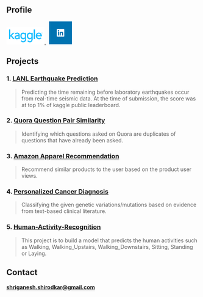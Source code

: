 

## Profile

<a href="https://www.kaggle.com/shriganesh" target = "_blank">
<img src="kaggle.png" width="100" title="Kaggle">
</a>
&nbsp;
<a href="https://www.linkedin.com/in/shriganesh-shirodkar-8247b771/" target="_blank">
<img src="Linkedin.png" width="60" title="LinkedIn">
</a>


## Projects

### 1. [LANL Earthquake Prediction](https://github.com/ShriganeshShirodkar/Earthquake-Prediction)
   > Predicting the time remaining before laboratory earthquakes occur from real-time seismic data. At the time of submission, the           score was at top 1% of kaggle public leaderboard.
    
### 2. [Quora Question Pair Similarity](https://github.com/ShriganeshShirodkar/Quora-Question-Pair-Similarity)
   >Identifying which questions asked on Quora are duplicates of questions that have already been asked.
        
### 3. [Amazon Apparel Recommendation](https://github.com/ShriganeshShirodkar/Amazon-Apparel-Recommendation)
   >  Recommend similar products to the user based on the product user views.
        
### 4. [Personalized Cancer Diagnosis](https://github.com/ShriganeshShirodkar/Personalized-Cancer-Diagnosis)
   > Classifying the given genetic variations/mutations based on evidence from text-based clinical literature.
        
### 5. [Human-Activity-Recognition](https://github.com/ShriganeshShirodkar/Human-Activity-Recognition)
   > This project is to build a model that predicts the human activities such as Walking, Walking_Upstairs, Walking_Downstairs, Sitting,     Standing or Laying.


## Contact 

**shriganesh.shirodkar@gmail.com**
